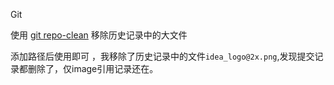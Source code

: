Git

使用 [git repo-clean](https://gitee.com/oschina/git-repo-clean) 移除历史记录中的大文件

添加路径后使用即可 ，我移除了历史记录中的文件`idea_logo@2x.png`,发现提交记录都删除了，仅image引用记录还在。